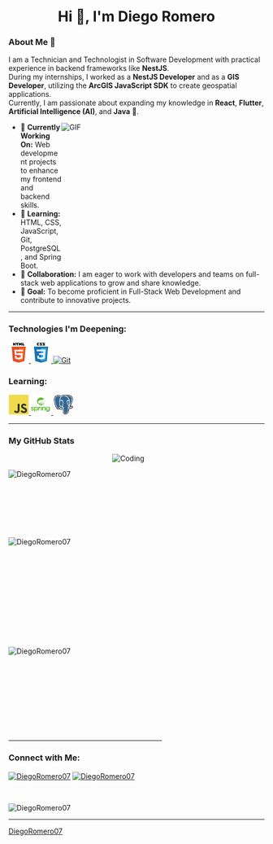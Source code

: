 <h1 align="center">Hi 👋, I'm Diego Romero</h1>

### About Me 🧑  
I am a Technician and Technologist in Software Development with practical experience in backend frameworks like **NestJS**.  
During my internships, I worked as a **NestJS Developer** and as a **GIS Developer**, utilizing the **ArcGIS JavaScript SDK** to create geospatial applications.  
Currently, I am passionate about expanding my knowledge in **React**, **Flutter**, **Artificial Intelligence (AI)**, and **Java** 💖.  

<img align="right" alt="GIF" src="https://owaisnoor.info/blog/wp-content/uploads/2019/03/maxresdefault.jpg" width="400" height="280" />

- 🔭 **Currently Working On:** Web development projects to enhance my frontend and backend skills.  
- 🌱 **Learning:** HTML, CSS, JavaScript, Git, PostgreSQL, and Spring Boot.  
- 👯 **Collaboration:** I am eager to work with developers and teams on full-stack web applications to grow and share knowledge.  
- 🚀 **Goal:** To become proficient in Full-Stack Web Development and contribute to innovative projects.  

<hr>

<h3 align="left">Technologies I'm Deepening:</h3>
<p align="left">
  <a href="https://www.w3.org/html/" target="_blank" rel="noreferrer">
    <img src="https://raw.githubusercontent.com/devicons/devicon/master/icons/html5/html5-original-wordmark.svg" alt="HTML5" width="40" height="40"/>
  </a>
  <a href="https://www.w3schools.com/css/" target="_blank" rel="noreferrer">
    <img src="https://raw.githubusercontent.com/devicons/devicon/master/icons/css3/css3-original-wordmark.svg" alt="CSS3" width="40" height="40"/>
  </a>
  <a href="https://git-scm.com/" target="_blank" rel="noreferrer">
    <img src="https://www.vectorlogo.zone/logos/git-scm/git-scm-icon.svg" alt="Git" width="40" height="40"/>
  </a>
</p>

<h3 align="left">Learning:</h3>
<p align="left">
  <a href="https://developer.mozilla.org/en-US/docs/Web/JavaScript" target="_blank" rel="noreferrer">
    <img src="https://raw.githubusercontent.com/devicons/devicon/master/icons/javascript/javascript-original.svg" alt="JavaScript" width="40" height="40"/>
  </a>
  <a href="https://spring.io/" target="_blank" rel="noreferrer">
    <img src="https://raw.githubusercontent.com/devicons/devicon/master/icons/spring/spring-original-wordmark.svg" alt="Spring" width="40" height="40"/>
  </a>
  <a href="https://www.postgresql.org" target="_blank" rel="noreferrer">
    <img src="https://raw.githubusercontent.com/devicons/devicon/master/icons/postgresql/postgresql-original.svg" alt="PostgreSQL" width="40" height="40"/>
  </a>
</p>

<hr>

<h3 align="left">My GitHub Stats</h3>
<img align="right" alt="Coding" width="300" src="https://cdn.dribbble.com/users/1277312/screenshots/14733298/media/39b1045e593737587dd60e42c8422d1f.gif" />
<br>

<p><img align="left" src="https://github-readme-stats.vercel.app/api/top-langs?username=DiegoRomero07&show_icons=true&theme=dark&locale=en&layout=compact" alt="DiegoRomero07" /></p>

<br><br><br><br><br><br><br>
<p>&nbsp;<img align="left" src="https://github-readme-stats.vercel.app/api?username=DiegoRomero07&show_icons=true&theme=dark&locale=en" alt="DiegoRomero07" /></p>
<br><br><br><br><br><br><br><br><br><br>

<p><img align="left" src="https://github-readme-streak-stats.herokuapp.com/?user=DiegoRomero07&theme=dark" alt="DiegoRomero07" /></p>
<br><br><br><br><br><br><br><br><br><br>
<hr width="60%" >

<h3 align="left">Connect with Me:</h3>
<p align="left">
  <a href="https://www.linkedin.com/in/your-linkedin/" target="blank"><img align="center" src="https://raw.githubusercontent.com/rahuldkjain/github-profile-readme-generator/master/src/images/icons/Social/linked-in-alt.svg" alt="DiegoRomero07" height="30" width="40" /></a>
  <a href="https://www.instagram.com/your-instagram/" target="blank"><img align="center" src="https://raw.githubusercontent.com/rahuldkjain/github-profile-readme-generator/master/src/images/icons/Social/instagram.svg" alt="DiegoRomero07" height="30" width="40" /></a>
</p>

<br>
<p align="left"> <img src="https://komarev.com/ghpvc/?username=DiegoRomero07&label=Profile%20views&color=0e75b6&style=flat" alt="DiegoRomero07" /> </p>

---
[DiegoRomero07](https://github.com/DiegoRomero07)
